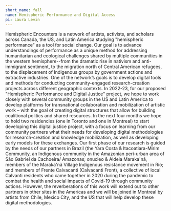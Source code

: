 ```yaml
---
short_name: fall
name: Hemispheric Performance and Digital Access
pi: Laura Levin
---
```

Hemispheric Encounters is a network of artists, activists, and scholars across Canada, the US, and Latin America studying "hemispheric performance" as a tool for social change. Our goal is to advance understandings of performance as a unique method for addressing humanitarian and ecological challenges shared by multiple communities in the western hemisphere--from the dramatic rise in nativism and anti-immigrant sentiment, to the migration north of Central American refugees, to the displacement of Indigenous groups by government actions and extractive industries. One of the network’s goals is to develop digital tools and methods for conducting community-engaged research-creation projects across different geographic contexts. In 2022-23, for our proposed "Hemispheric Performance and Digital Justice" project, we hope to work closely with several community groups in the US and Latin America to develop platforms for transnational collaboration and mobilization of artistic work – with the goal of creating digital structures that allow for building coalitional politics and shared resources. In the next four months we hope to hold two residencies (one in Toronto and one in Montreal) to start developing this digital justice project, with a focus on learning from our community partners what their needs for developing digital methodologies for research-creation and knowledge mobilization, as well as developing early models for these exchanges. Our first phase of our research is guided by the needs of our partners in Brazil (the Yara Costa & Itacoatiara-Mirim Community, an Indigenous community in the Amazonian peri-urban area of São Gabriel da Cachoeira/ Amazonas; onucleo & Aldeia Maraka'nã, members of the Maraka'nã Village Indigenous resistance movement in Rio; and members of Frente Calvacanti (Calvacanti Front), a collective of local Calvanti residents who came together in 2020 during the pandemic to combat the health and social impacts of Covid-19 through community actions. However, the reverberations of this work will extend out to other partners in other sites in the Americas and we will be joined in Montreal by artists from Chile, Mexico City, and the US that will help develop these digital methodologies.
